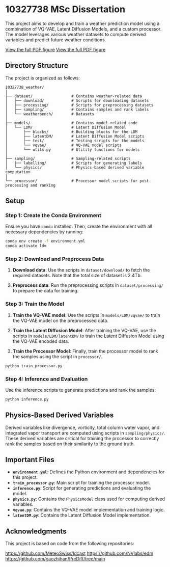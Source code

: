 
# 10327738 MSc Dissertation

This project aims to develop and train a weather prediction model using a combination of VQ-VAE, Latent Diffusion Models, and a custom processor. The model leverages various weather datasets to compute derived variables and predict future weather conditions.

[View the full PDF figure](figures/model_architecture.pdf)
[View the full PDF figure](figures/physics.pdf)

## Directory Structure

The project is organized as follows:

```
10327738_weather/
│
├── dataset/                 # Contains weather-related data
│   ├── download/            # Scripts for downloading datasets
│   ├── processing/          # Scripts for preprocessing datasets
│   ├── sampling/            # Contains samples and rank labels
│   └── weatherbench/        # Datasets
│
├── models/                  # Contains model-related code
│   └── LDM/                 # Latent Diffusion Model
│       ├── blocks/          # Building blocks for the LDM
│       ├── latentDM/        # Latent Diffusion Model scripts
│       ├── test/            # Testing scripts for the models
│       └── vqvae/           # VQ-VAE model scripts
│       └── utils.py         # Utility functions for models
│
├── sampling/                # Sampling-related scripts
│   ├── labelling/           # Scripts for generating labels
│   └── physics/             # Physics-based derived variable computation
│
└── processor/               # Processor model scripts for post-processing and ranking
```

## Setup

### Step 1: Create the Conda Environment

Ensure you have `conda` installed. Then, create the environment with all necessary dependencies by running:

```bash
conda env create -f environment.yml
conda activate ldm
```

### Step 2: Download and Preprocess Data

1. **Download data**: Use the scripts in `dataset/download/` to fetch the required datasets. 
Note that the total size of dataset is 2.4Tb.
   
2. **Preprocess data**: Run the preprocessing scripts in `dataset/processing/` to prepare the data for training.

### Step 3: Train the Model

1. **Train the VQ-VAE model**: Use the scripts in `models/LDM/vqvae/` to train the VQ-VAE model on the preprocessed data.

2. **Train the Latent Diffusion Model**: After training the VQ-VAE, use the scripts in `models/LDM/latentDM/` to train the Latent Diffusion Model using the VQ-VAE encoded data.

3. **Train the Processor Model**: Finally, train the processor model to rank the samples using the script in `processor/`.

```bash
python train_processor.py
```

### Step 4: Inference and Evaluation

Use the inference scripts to generate predictions and rank the samples:

```bash
python inference.py
```

## Physics-Based Derived Variables

Derived variables like divergence, vorticity, total column water vapor, and integrated vapor transport are computed using scripts in `sampling/physics/`. These derived variables are critical for training the processor to correctly rank the samples based on their similarity to the ground truth. 

## Important Files

- **`environment.yml`**: Defines the Python environment and dependencies for this project.
- **`train_processor.py`**: Main script for training the processor model.
- **`inference.py`**: Script for generating predictions and evaluating the model.
- **`physics.py`**: Contains the `PhysicsModel` class used for computing derived variables.
- **`vqvae.py`**: Contains the VQ-VAE model implementation and training logic.
- **`latentDM.py`**: Contains the Latent Diffusion Model implementation.

## Acknowledgments
This project is based on code from the following repositories:

https://github.com/MeteoSwiss/ldcast
https://github.com/NVlabs/edm
https://github.com/gaozhihan/PreDiff/tree/main
